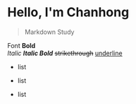 # Hello, I'm Chanhong
> Markdown Study

Font
**Bold**  
*Italic*
**_Italic Bold_**
~~strikethrough~~ 
<u>underline</u>

* list
+ list
- list

